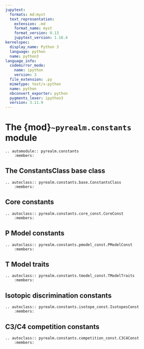 ```yaml
---
jupytext:
  formats: md:myst
  text_representation:
    extension: .md
    format_name: myst
    format_version: 0.13
    jupytext_version: 1.16.4
kernelspec:
  display_name: Python 3
  language: python
  name: python3
language_info:
  codemirror_mode:
    name: ipython
    version: 3
  file_extension: .py
  mimetype: text/x-python
  name: python
  nbconvert_exporter: python
  pygments_lexer: ipython3
  version: 3.11.9
---
```


# The {mod}`~pyrealm.constants` module

```{eval-rst}
.. automodule:: pyrealm.constants
    :members:
```

## The ConstantsClass base class

```{eval-rst}
.. autoclass:: pyrealm.constants.base.ConstantsClass
    :members:
```

## Core constants

```{eval-rst}
.. autoclass:: pyrealm.constants.core_const.CoreConst
    :members:
```

## P Model constants

```{eval-rst}
.. autoclass:: pyrealm.constants.pmodel_const.PModelConst
    :members:
```

## T Model traits

```{eval-rst}
.. autoclass:: pyrealm.constants.tmodel_const.TModelTraits
    :members:
```

## Isotopic discrimination constants

```{eval-rst}
.. autoclass:: pyrealm.constants.isotope_const.IsotopesConst
    :members:
```

## C3/C4 competition constants

```{eval-rst}
.. autoclass:: pyrealm.constants.competition_const.C3C4Const
    :members:
```
